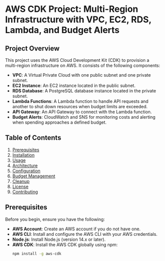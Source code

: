 # AWS CDK Project: Multi-Region Infrastructure with VPC, EC2, RDS, Lambda, and Budget Alerts

## Project Overview

This project uses the AWS Cloud Development Kit (CDK) to provision a multi-region infrastructure on AWS. It consists of the following components:

- **VPC**: A Virtual Private Cloud with one public subnet and one private subnet.
- **EC2 Instance**: An EC2 instance located in the public subnet.
- **RDS Database**: A PostgreSQL database instance located in the private subnet.
- **Lambda Functions**: A Lambda function to handle API requests and another to shut down resources when budget limits are exceeded.
- **API Gateway**: An API Gateway to connect with the Lambda function.
- **Budget Alerts**: CloudWatch and SNS for monitoring costs and alerting when spending approaches a defined budget.

## Table of Contents

1. [Prerequisites](#prerequisites)
2. [Installation](#installation)
3. [Usage](#usage)
4. [Architecture](#architecture)
5. [Configuration](#configuration)
6. [Budget Management](#budget-management)
7. [Cleanup](#cleanup)
8. [License](#license)
9. [Contributing](#contributing)

## Prerequisites

Before you begin, ensure you have the following:

- **AWS Account**: Create an AWS account if you do not have one.
- **AWS CLI**: Install and configure the AWS CLI with your AWS credentials.
- **Node.js**: Install Node.js (version 14.x or later).
- **AWS CDK**: Install the AWS CDK globally using npm:
  ```bash
  npm install -g aws-cdk
